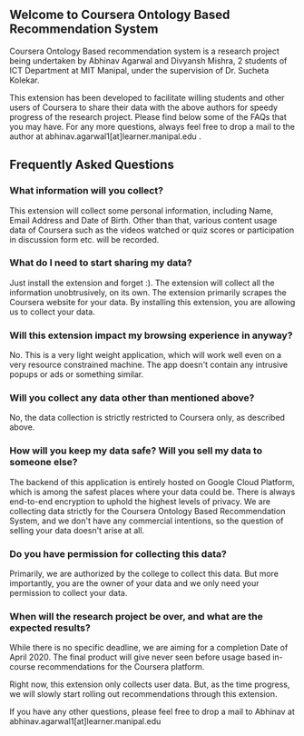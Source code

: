 ## Welcome to Coursera Ontology Based Recommendation System

Coursera Ontology Based recommendation system is a research project being undertaken by Abhinav Agarwal and Divyansh Mishra, 2 students of ICT Department at MIT Manipal, under the supervision of Dr. Sucheta Kolekar.

This extension has been developed to facilitate willing students and other users of Coursera to share their data with the above authors for speedy progress of the research project. Please find below some of the FAQs that you may have. For any more questions, always feel free to drop a mail to the author at abhinav.agarwal1[at]learner.manipal.edu .

## Frequently Asked Questions
### What information will you collect?
This extension will collect some personal information, including Name, Email Address and Date of Birth. Other than that, various content usage data of Coursera such as the videos watched or quiz scores or participation in discussion form etc. will be recorded. 

### What do I need to start sharing my data?
 Just install the extension and forget :). The extension will collect all the information unobtrusively, on its own. The extension primarily scrapes the Coursera website for your data. By installing this extension, you are allowing us to collect your data.

### Will this extension impact my browsing experience in anyway?
 No. This is a very light weight application, which will work well even on a very resource constrained machine. The app doesn't contain any intrusive popups or ads or something similar.

### Will you collect any data other than mentioned above?
 No, the data collection is strictly restricted to Coursera only, as described above.

### How will you keep my data safe? Will you sell my data to someone else?
 The backend of this application is entirely hosted on Google Cloud Platform, which is among the safest places where your data could be. There is always end-to-end encryption to uphold the highest levels of privacy.
We are collecting data strictly for the Coursera Ontology Based Recommendation
System, and we don't have any commercial intentions, so the question of selling your data doesn't arise at all.

### Do you have permission for collecting this data?
 Primarily, we are authorized by the college to collect this data. But more importantly, you are the owner of your data and we only need your permission to collect your data.

### When will the research project be over, and what are the expected results?
 While there is no specific deadline, we are aiming for a completion Date of April 2020. The final product will give never seen before usage based in-course recommendations for the Coursera platform.



Right now, this extension only collects user data. But, as the time progress, we will slowly start rolling out recommendations through this extension.


If you have any other questions, please feel free to drop a mail to Abhinav at abhinav.agarwal1[at]learner.manipal.edu

